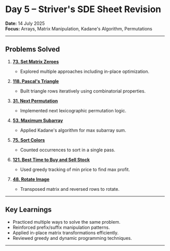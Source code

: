 # Day 5 – Striver's SDE Sheet Revision

**Date:** 14 July 2025  
**Focus:** Arrays, Matrix Manipulation, Kadane's Algorithm, Permutations

---

## Problems Solved

1. **[73. Set Matrix Zeroes](https://leetcode.com/problems/set-matrix-zeroes/)**
   - Explored multiple approaches including in-place optimization.

2. **[118. Pascal's Triangle](https://leetcode.com/problems/pascals-triangle/)**
   - Built triangle rows iteratively using combinatorial properties.

3. **[31. Next Permutation](https://leetcode.com/problems/next-permutation/)**
   - Implemented next lexicographic permutation logic.

4. **[53. Maximum Subarray](https://leetcode.com/problems/maximum-subarray/)**
   - Applied Kadane's algorithm for max subarray sum.

5. **[75. Sort Colors](https://leetcode.com/problems/sort-colors/)**
   - Counted occurrences to sort in a single pass.

6. **[121. Best Time to Buy and Sell Stock](https://leetcode.com/problems/best-time-to-buy-and-sell-stock/)**
   - Used greedy tracking of min price to find max profit.

7. **[48. Rotate Image](https://leetcode.com/problems/rotate-image/)**
   - Transposed matrix and reversed rows to rotate.

---

## Key Learnings

- Practiced multiple ways to solve the same problem.
- Reinforced prefix/suffix manipulation patterns.
- Applied in-place matrix transformations efficiently.
- Reviewed greedy and dynamic programming techniques.

---
